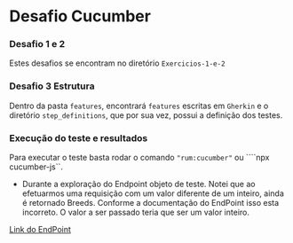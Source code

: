 # Desafio Cucumber

### Desafio 1 e 2
Estes desafios se encontram no diretório ```Exercicios-1-e-2```


### Desafio 3 Estrutura
Dentro da pasta ```features```, encontrará ```features``` escritas em ```Gherkin``` e o diretório ```step_definitions```, que por sua vez, possui a definição dos testes. 

### Execução do teste e resultados
Para executar o teste basta rodar o comando ```"rum:cucumber"``` ou ````npx cucumber-js``.

* Durante a exploração do Endpoint objeto de teste. Notei que ao efetuarmos uma requisição com um valor diferente de um inteiro, ainda é retornado Breeds. Conforme a documentação do EndPoint isso esta incorreto. O valor a ser passado teria que ser um valor inteiro. 

[Link do EndPoint](https://catfact.ninja/#/Breeds/getBreeds)
